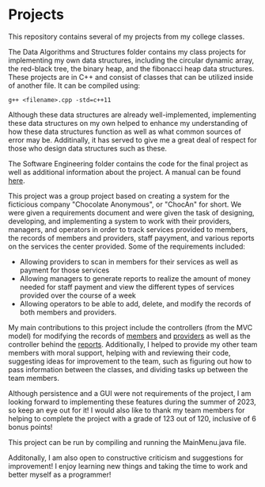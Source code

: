 # Projects
This repository contains several of my projects from my college classes. 

The Data Algorithms and Structures folder contains my class projects for implementing my own data structures, including the circular dynamic array, the red-black tree, the binary heap, and the fibonacci heap data structures. These projects are in C++ and consist of classes that can be utilized inside of another file. It can be compiled using:
```
g++ <filename>.cpp -std=c++11
```
Although these data structures are already well-implemented, implementing these data structures on my own helped to enhance my understanding of how these data structures function as well as what common sources of error may be. Additinally, it has served to give me a great deal of respect for those who design data structures such as these.

The Software Engineering folder contains the code for the final project as well as additional information about the project. A manual can be found [here](https://github.com/jisanders1/Projects/blob/main/Software%20Engineering%20(CS%20200)/Project4/manual/CS%20Project%204%20Manual.pdf).

This project was a group project based on creating a system for the ficticious company "Chocolate Anonymous", or "ChocAn" for short. We were given a requirements document and were given the task of designing, developing, and implementing a system to work with their providers, managers, and operators in order to track services provided to members, the records of members and providers, staff payyment, and various reports on the services the center provided. Some of the requirements included:
- Allowing providers to scan in members for their services as well as payment for those services
- Allowing managers to generate reports to realize the amount of money needed for staff payment and view the different types of services provided over the course of a week
- Allowing operators to be able to add, delete, and modify the records of both members and providers.

My main contributions to this project include the controllers (from the MVC model) for modifying the records of [members](https://github.com/jisanders1/Projects/blob/main/Software%20Engineering%20(CS%20200)/Project4/src/projectclasses/ModifyMemberRecords.java) and [providers](https://github.com/jisanders1/Projects/blob/main/Software%20Engineering%20(CS%20200)/Project4/src/projectclasses/ModifyProviderRecords.java) as well as the controller behind the [reports](https://github.com/jisanders1/Projects/blob/main/Software%20Engineering%20(CS%20200)/Project4/src/projectclasses/ReportController.java). Additionally, I helped to provide my other team members with moral support, helping with and reviewing their code, suggesting ideas for improvement to the team, such as figuring out how to pass information between the classes, and dividing tasks up between the team members. 

Although persistence and a GUI were not requirements of the project, I am looking forward to implementing these features during the summer of 2023, so keep an eye out for it! I would also like to thank my team members for helping to complete the project with a grade of 123 out of 120, inclusive of 6 bonus points!

This project can be run by compiling and running the MainMenu.java file.

Additonally, I am also open to constructive criticism and suggestions for improvement! I enjoy learning new things and taking the time to work and better myself as a programmer!
